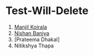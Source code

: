 # Test-Will-Delete
1. [Manjil Koirala](https://github.com/manjilkoirala)
2. [Nishan Baniya](https://github.com/rnb88)
3. [Prateema Dhakal]
4. Nitikshya Thapa
